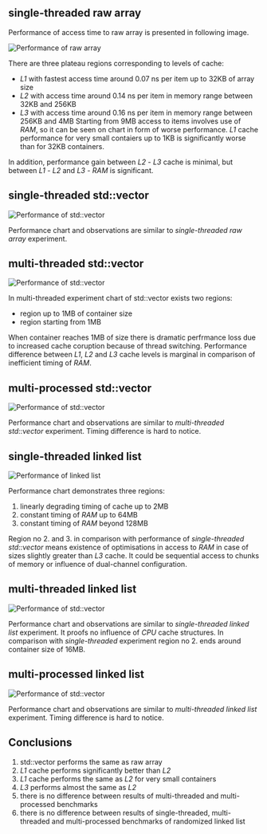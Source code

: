 ## single-threaded raw array

Performance of access time to raw array is presented in following image.

![Performance of raw array](clang/plot_array_st.png "Performance of raw array")

There are three plateau regions corresponding to levels of cache:
- *L1* with fastest access time around 0.07 ns per item up to 32KB of array size
- *L2* with access time around 0.14 ns per item in memory range between 32KB and 256KB
- *L3* with access time around 0.16 ns per item in memory range between 256KB and 4MB
Starting from 9MB access to items involves use of *RAM*, so it can be seen on chart in form of worse performance. *L1* cache performance for very small contaiers up to 1KB is significantly worse than for 32KB containers.

In addition, performance gain between *L2* - *L3* cache is minimal, but between *L1* - *L2* and *L3* - *RAM* is significant.



## single-threaded std::vector

![Performance of std::vector](clang/plot_vector_st.png "Performance of std::vector")

Performance chart and observations are similar to *single-threaded raw array* experiment.



## multi-threaded std::vector

![Performance of std::vector](clang/plot_vector_mt.png "Performance of std::vector")

In multi-threaded experiment chart of std::vector exists two regions:
- region up to 1MB of container size
- region starting from 1MB

When container reaches 1MB of size there is dramatic perfrmance loss due to increased cache coruption because of thread switching. Performance difference between *L1*, *L2* and *L3* cache levels is marginal in comparison of inefficient timing of *RAM*. 



## multi-processed std::vector

![Performance of std::vector](clang/plot_vector_mp.png "Performance of std::vector")

Performance chart and observations are similar to *multi-threaded std::vector* experiment. Timing difference is hard to notice.



## single-threaded linked list

![Performance of linked list](clang/plot_cllist_st.png "Performance of linked list")

Performance chart demonstrates three regions:
1. linearly degrading timing of cache up to 2MB
2. constant timing of *RAM* up to 64MB
3. constant timing of *RAM* beyond 128MB

Region no 2. and 3. in comparison with performance of *single-threaded std::vector* means existence of optimisations in access to *RAM* in case of sizes slightly greater than *L3* cache. It could be sequential access to chunks of memory or influence of dual-channel configuration.



## multi-threaded linked list

![Performance of std::vector](clang/plot_cllist_mt.png "Performance of linked list")

Performance chart and observations are similar to *single-threaded linked list* experiment. It proofs no influence of *CPU* cache structures. In comparison with *single-threaded* experiment region no 2. ends around container size of 16MB. 



## multi-processed linked list

![Performance of std::vector](clang/plot_cllist_mp.png "Performance of linked list")

Performance chart and observations are similar to *multi-threaded linked list* experiment. Timing difference is hard to notice.



## Conclusions

1. std::vector performs the same as raw array
2. *L1* cache performs significantly better than *L2*
3. *L1* cache performs the same as *L2* for very small containers
4. *L3* performs almost the same as *L2*
5. there is no difference between results of multi-threaded and multi-processed benchmarks
6. there is no difference between results of single-threaded, multi-threaded and multi-processed benchmarks of randomized linked list


